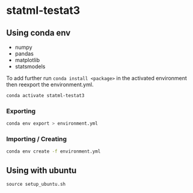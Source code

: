 # statml-testat3

## Using conda env
- numpy
- pandas
- matplotlib
- statsmodels

To add further run `conda install <package>` in the activated environment then reexport the environment.yml. 
``` sh
conda activate statml-testat3
```
### Exporting
``` sh
conda env export > environment.yml
```
### Importing / Creating
``` sh
conda env create -f environment.yml
```

## Using with ubuntu
```shell
source setup_ubuntu.sh
```